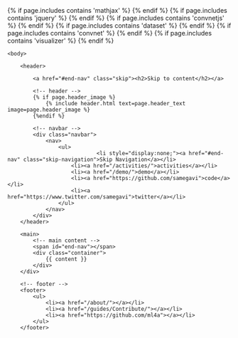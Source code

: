 <!DOCTYPE html>
<html lang="en">
	<head>
		<meta charset="utf-8">
		<title>{{ page.title }}</title>
		<link rel="stylesheet" type="text/css" href="/css/main.css">
		<link rel="icon" href="/images/favicon.png">	
	{% if page.includes contains 'mathjax' %}
		<script type="text/x-mathjax-config">
		MathJax.Hub.Config({
  			CommonHTML: {scale: 100},
  			jax: ["input/TeX","output/HTML-CSS"],
  			tex2jax: {inlineMath: [["$","$"],["\\(","\\)"]]}
		});
		</script>
		<script type="text/javascript" src="https://cdnjs.cloudflare.com/ajax/libs/mathjax/2.7.6/MathJax.js?config=TeX-MML-AM_CHTML">
		</script>
	{% endif %}
	{% if page.includes contains 'jquery' %}
		<script src="/demos/libraries/jquery-1.8.3.min.js"></script>
	{% endif %}
	{% if page.includes contains 'convnetjs' %}
		<script src="/demos/libraries/convnet.js" type="text/javascript"></script>
		<script src="/demos/libraries/util.js" type="text/javascript"></script>
	{% endif %}
	{% if page.includes contains 'dataset' %}
		<script src="/demos/src/dataset.js" type="text/javascript"></script>
	{% endif %}
	{% if page.includes contains 'convnet' %}
		<script src="/demos/src/convnet.js" type="text/javascript"></script>
	{% endif %}
	{% if page.includes contains 'visualizer' %}
		<script src="/demos/src/visualizer.js" type="text/javascript"></script>
	{% endif %}
		<script src="/js/access.js" type="text/javascript"></script>
	</head>

	<body>

		<header>
			
			<a href="#end-nav" class="skip"><h2>Skip to content</h2></a>
		
			<!-- header -->
			{% if page.header_image %}
				{% include header.html text=page.header_text image=page.header_image %} 
			{%endif %}
		
			<!-- navbar -->
			<div class="navbar">
				<nav>
		    		<ul>
								<li style="display:none;"><a href="#end-nav" class="skip-navigation">Skip Navigation</a></li>
			        	<li><a href="/activities/">activities</a></li>
						<li><a href="/demo/">demo</a></li>
			        	<li><a href="https://github.com/samegavi">code</a></li>
			        	<li><a href="https://www.twitter.com/samegavi">twitter</a></li>
		    		</ul>
				</nav>
			</div>
		</header>
		
		<main>
			<!-- main content -->
			<span id="end-nav"></span>
			<div class="container">
				{{ content }}
			</div>
		</div>
		
		<!-- footer -->
		<footer>
    		<ul>
        		<li><a href="/about/"></a></li>
        		<li><a href="/guides/Contribute/"></a></li>
        		<li><a href="https://github.com/ml4a"></a></li>
			</ul>
		</footer>

<!--
		<script>
		  (function(i,s,o,g,r,a,m){i['GoogleAnalyticsObject']=r;i[r]=i[r]||function(){
		  (i[r].q=i[r].q||[]).push(arguments)},i[r].l=1*new Date();a=s.createElement(o),
		  m=s.getElementsByTagName(o)[0];a.async=1;a.src=g;m.parentNode.insertBefore(a,m)
		  })(window,document,'script','https://www.google-analytics.com/analytics.js','ga');

		  ga('create', 'UA-90023713-1', 'auto');
		  ga('send', 'pageview');
		</script>
-->

</script>
	</body>
</html>